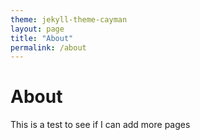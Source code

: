 ```yaml
---
theme: jekyll-theme-cayman
layout: page
title: "About"
permalink: /about
---
```

# About

This is a test to see if I can add more pages
